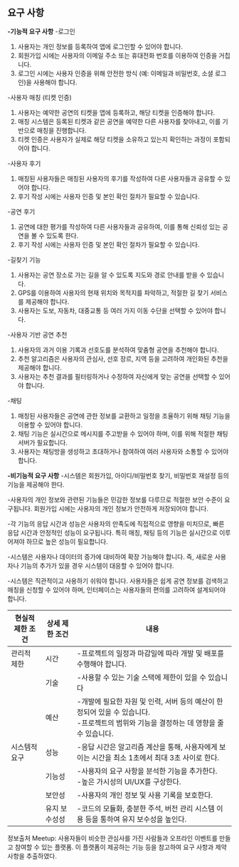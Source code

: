 ## 요구 사항
**-기능적 요구 사항**
-로그인
1. 사용자는 개인 정보를 등록하여 앱에 로그인할 수 있어야 합니다.
2. 회원가입 시에는 사용자의 이메일 주소 또는 휴대전화 번호를 이용하여 인증을 거칩니다.
3. 로그인 시에는 사용자 인증을 위해 안전한 방식 (예: 이메일과 비밀번호, 소셜 로그인)을 사용해야 합니다.

-사용자 매칭 (티켓 인증)
1. 사용자는 예약한 공연의 티켓을 앱에 등록하고, 해당 티켓을 인증해야 합니다.
2. 매칭 시스템은 등록된 티켓과 같은 공연을 예약한 다른 사용자를 찾아내고, 이를 기반으로 매칭을 진행합니다.
3. 티켓 인증은 사용자가 실제로 해당 티켓을 소유하고 있는지 확인하는 과정이 포함되어야 합니다.

-사용자 후기
1. 매칭된 사용자들은 매칭된 사용자의 후기를 작성하여 다른 사용자들과 공유할 수 있어야 합니다.
2. 후기 작성 시에는 사용자 인증 및 본인 확인 절차가 필요할 수 있습니다.

-공연 후기
1. 공연에 대한 평가를 작성하여 다른 사용자들과 공유하여, 이를 통해 신뢰성 있는 공연을 볼 수 있도록 한다.
2. 후기 작성 시에는 사용자 인증 및 본인 확인 절차가 필요할 수 있습니다.

-길찾기 기능
1. 사용자는 공연 장소로 가는 길을 알 수 있도록 지도와 경로 안내를 받을 수 있습니다.
2. GPS를 이용하여 사용자의 현재 위치와 목적지를 파악하고, 적절한 길 찾기 서비스를 제공해야 합니다.
3. 사용자는 도보, 자동차, 대중교통 등 여러 가지 이동 수단을 선택할 수 있어야 합니다.

-사용자 기반 공연 추천
1. 사용자의 과거 이용 기록과 선호도를 분석하여 맞춤형 공연을 추천해야 합니다.
2. 추천 알고리즘은 사용자의 관심사, 선호 장르, 지역 등을 고려하여 개인화된 추천을 제공해야 합니다.
3. 사용자는 추천 결과를 필터링하거나 수정하여 자신에게 맞는 공연을 선택할 수 있어야 합니다.

-채팅
1. 매칭된 사용자들은 공연에 관한 정보를 교환하고 일정을 조율하기 위해 채팅 기능을 이용할 수 있어야 합니다.
2. 채팅 기능은 실시간으로 메시지를 주고받을 수 있어야 하며, 이를 위해 적절한 채팅 서버가 필요합니다.
3. 사용자는 채팅방을 생성하고 초대하거나 참여하여 여러 사용자와 소통할 수 있어야 합니다.

**-비기능적 요구 사항**
-시스템은 회원가입, 아이디/비밀번호 찾기, 비밀번호 재설정 등의 기능을 제공해야 한다.

-사용자의 개인 정보와 관련된 기능들은 민감한 정보를 다루므로 적절한 보안 수준이 요구됩니다. 회원가입 시에는 사용자의 개인 정보가 안전하게 저장되어야 합니다.

-각 기능의 응답 시간과 성능은 사용자의 만족도에 직접적으로 영향을 미치므로, 빠른 응답 시간과 안정적인 성능이 요구됩니다. 특히 매칭, 채팅 등의 기능은 실시간으로 이루어져야 하므로 높은 성능이 필요합니다.

-시스템은 사용자나 데이터의 증가에 대비하여 확장 가능해야 합니다. 즉, 새로운 사용자나 기능의 추가가 있을 경우 시스템이 대응할 수 있어야 합니다.

-시스템은 직관적이고 사용하기 쉬워야 합니다. 사용자들은 쉽게 공연 정보를 검색하고 매칭을 신청할 수 있어야 하며, 인터페이스는 사용자들의 편의를 고려하여 설계되어야 합니다.

| 현실적 제한 조건|상세 제한 조건 | 내용 |
|----------------|-------------|---------------|
|관리적 제한|시간|-프로젝트의 일정과 마감일에 따라 개발 및 배포를 수행해야 합니다.|
||기술|-사용할 수 있는 기술 스택에 제한이 있을 수 있습니다|
||예산|-개발에 필요한 자원 및 인력, 서버 등의 예산이 한정되어 있을 수 있습니다.<br>-프로젝트의 범위와 기능을 결정하는 데 영향을 줄 수 있습니다.|
|시스템적 요구|성능|-응답 시간은 알고리즘 계산을 통해, 사용자에게 보이는 시간을 최소 1초에서 최대 3초 사이로 한다.|
||기능성|-사용자의 요구 사항을 분석한 기능을 추가한다.<br>-높은 가시성의 UI/UX를 구상한다.|
||보안성|-사용자의 개인 정보 및 사용 기록을 보호한다.|
||유지 보수성성|-코드의 모듈화, 충분한 주석, 버전 관리 시스템 이용 등을 통하여 유지 보수성을 높인다.|

정보출처
Meetup: 사용자들이 비슷한 관심사를 가진 사람들과 오프라인 이벤트를 만들고 참여할 수 있는 플랫폼. 이 플랫폼이 제공하는 기능 등을 참고하여 요구 사항과 제약 사항을 추출하였다.